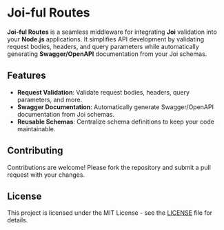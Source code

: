 # Joi-ful Routes

**Joi-ful Routes** is a seamless middleware for integrating **Joi** validation into your **Node.js**
applications. It simplifies API development by validating request bodies, headers, and query
parameters while automatically generating **Swagger/OpenAPI** documentation from your Joi schemas.

## Features

- **Request Validation**: Validate request bodies, headers, query parameters, and more.
- **Swagger Documentation**: Automatically generate Swagger/OpenAPI documentation from Joi schemas.
- **Reusable Schemas**: Centralize schema definitions to keep your code maintainable.

## Contributing

Contributions are welcome! Please fork the repository and submit a pull request with your changes.

## License

This project is licensed under the MIT License - see the [LICENSE](LICENSE) file for details.
